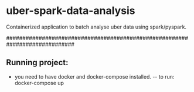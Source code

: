 # uber-spark-data-analysis
Containerized application to batch analyse uber data using spark/pyspark.

#############################################################################

## Running project:
- you need to have docker and docker-compose installed.
-- to run: docker-compose up
